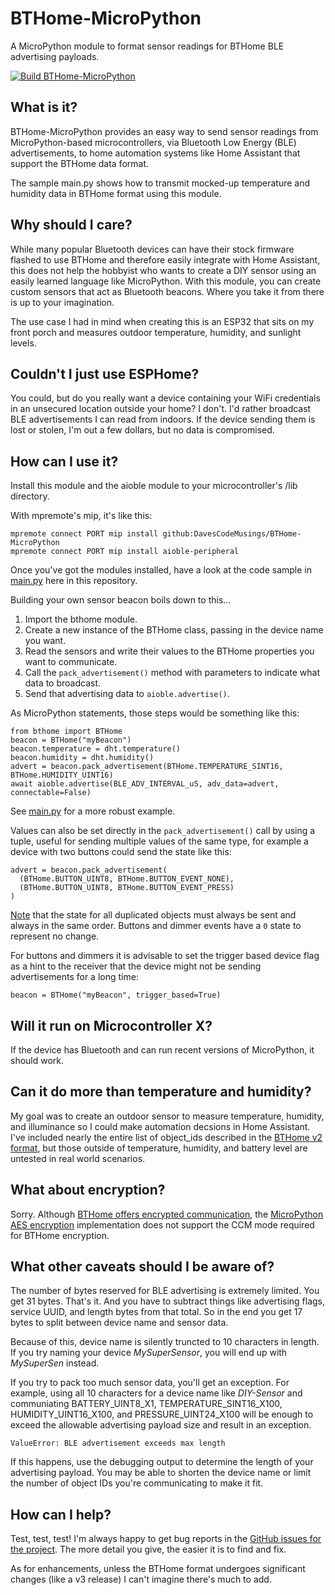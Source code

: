 # BTHome-MicroPython
A MicroPython module to format sensor readings for BTHome BLE advertising payloads.

[![Build BTHome-MicroPython](https://github.com/DavesCodeMusings/BTHome-MicroPython/actions/workflows/build.yml/badge.svg?branch=main)](https://github.com/DavesCodeMusings/BTHome-MicroPython/actions/workflows/build.yml)

## What is it?
BTHome-MicroPython provides an easy way to send sensor readings from MicroPython-based microcontrollers, via Bluetooth Low Energy (BLE) advertisements, to home automation systems like Home Assistant that support the BTHome data format.

The sample main.py shows how to transmit mocked-up temperature and humidity data in BTHome format using this module.

## Why should I care?
While many popular Bluetooth devices can have their stock firmware flashed to use BTHome and therefore easily integrate with Home Assistant, this does not help the hobbyist who wants to create a DIY sensor using an easily learned language like MicroPython. With this module, you can create custom sensors that act as Bluetooth beacons. Where you take it from there is up to your imagination.

The use case I had in mind when creating this is an ESP32 that sits on my front porch and measures outdoor temperature, humidity, and sunlight levels. 

## Couldn't I just use ESPHome?
You could, but do you really want a device containing your WiFi credentials in an unsecured location outside your home? I don't. I'd rather broadcast BLE advertisements I can read from indoors. If the device sending them is lost or stolen, I'm out a few dollars, but no data is compromised.

## How can I use it?
Install this module and the aioble module to your microcontroller's /lib directory.

With mpremote's mip, it's like this:

```
mpremote connect PORT mip install github:DavesCodeMusings/BTHome-MicroPython
mpremote connect PORT mip install aioble-peripheral
```

Once you've got the modules installed, have a look at the code sample in [main.py](src/main.py) here in this repository.

Building your own sensor beacon boils down to this...
1. Import the bthome module.
2. Create a new instance of the BTHome class, passing in the device name you want.
3. Read the sensors and write their values to the BTHome properties you want to communicate.
4. Call the `pack_advertisement()` method with parameters to indicate what data to broadcast.
5. Send that advertising data to `aioble.advertise()`.

As MicroPython statements, those steps would be something like this:

```
from bthome import BTHome
beacon = BTHome("myBeacon")
beacon.temperature = dht.temperature()
beacon.humidity = dht.humidity()
advert = beacon.pack_advertisement(BTHome.TEMPERATURE_SINT16, BTHome.HUMIDITY_UINT16)
await aioble.advertise(BLE_ADV_INTERVAL_uS, adv_data=advert, connectable=False)
```

See [main.py](src/main.py) for a more robust example.

Values can also be set directly in the `pack_advertisement()` call by using a
tuple, useful for sending multiple values of the same type, for example a
device with two buttons could send the state like this:

```
advert = beacon.pack_advertisement(
  (BTHome.BUTTON_UINT8, BTHome.BUTTON_EVENT_NONE),
  (BTHome.BUTTON_UINT8, BTHome.BUTTON_EVENT_PRESS)
)
```

[Note](https://bthome.io/format/#:~:text=Multiple%20events%20of%20the%20same%20type)
that the state for all duplicated objects must always be sent and always in the
same order. Buttons and dimmer events have a `0` state to represent no change.

For buttons and dimmers it is advisable to set the trigger based device flag as
a hint to the receiver that the device might not be sending advertisements for
a long time:

```
beacon = BTHome("myBeacon", trigger_based=True)
```

## Will it run on Microcontroller X?
If the device has Bluetooth and can run recent versions of MicroPython, it should work.

## Can it do more than temperature and humidity?
My goal was to create an outdoor sensor to measure temperature, humidity, and illuminance so I could make automation decsions in Home Assistant. I've included nearly the entire list of object_ids described in the [BTHome v2 format](https://bthome.io/format), but those outside of temperature, humidity, and battery level are untested in real world scenarios.

## What about encryption?
Sorry. Although [BTHome offers encrypted communication](https://bthome.io/encryption/), the [MicroPython AES encryption](https://docs.micropython.org/en/latest/library/cryptolib.html) implementation does not support the CCM mode required for BTHome encryption.

## What other caveats should I be aware of?
The number of bytes reserved for BLE advertising is extremely limited. You get 31 bytes. That's it. And you have to subtract things like advertising flags, service UUID, and length bytes from that total. So in the end you get 17 bytes to split between device name and sensor data.

Because of this, device name is silently truncted to 10 characters in length. If you try naming your device _MySuperSensor_, you will end up with _MySuperSen_ instead.

If you try to pack too much sensor data, you'll get an exception. For example, using all 10 characters for a device name like _DIY-Sensor_ and communiating BATTERY_UINT8_X1, TEMPERATURE_SINT16_X100, HUMIDITY_UINT16_X100, and PRESSURE_UINT24_X100 will be enough to exceed the allowable advertising payload size and result in an exception. 

```
ValueError: BLE advertisement exceeds max length
```

If this happens, use the debugging output to determine the length of your advertising payload. You may be able to shorten the device name or limit the number of object IDs you're communicating to make it fit. 

## How can I help?
Test, test, test! I'm always happy to get bug reports in the [GitHub issues for the project](https://github.com/DavesCodeMusings/BTHome-MicroPython/issues). The more detail you give, the easier it is to find and fix.

As for enhancements, unless the BTHome format undergoes significant changes (like a v3 release) I can't imagine there's much to add.
